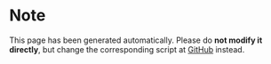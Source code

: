 # Note
This page has been generated automatically.
Please do **not modify it directly**, but change the corresponding script at [GitHub](https://github.com/halophiles/halowiki) instead.